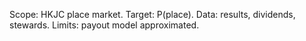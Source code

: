 Scope: HKJC place market.
Target: P(place).
Data: results, dividends, stewards.
Limits: payout model approximated.
